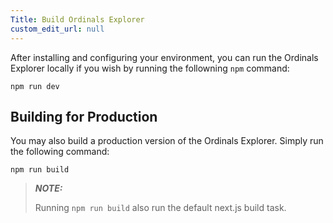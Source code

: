 ```yaml
---
Title: Build Ordinals Explorer
custom_edit_url: null
---
```


After installing and configuring your environment, you can run the Ordinals Explorer locally if you wish by running the followning `npm` command:

`npm run dev`

## Building for Production

You may also build a production version of the Ordinals Explorer. Simply run the following command:

`npm run build`

> **_NOTE:_**
>
> Running `npm run build` also run the default next.js build task.
